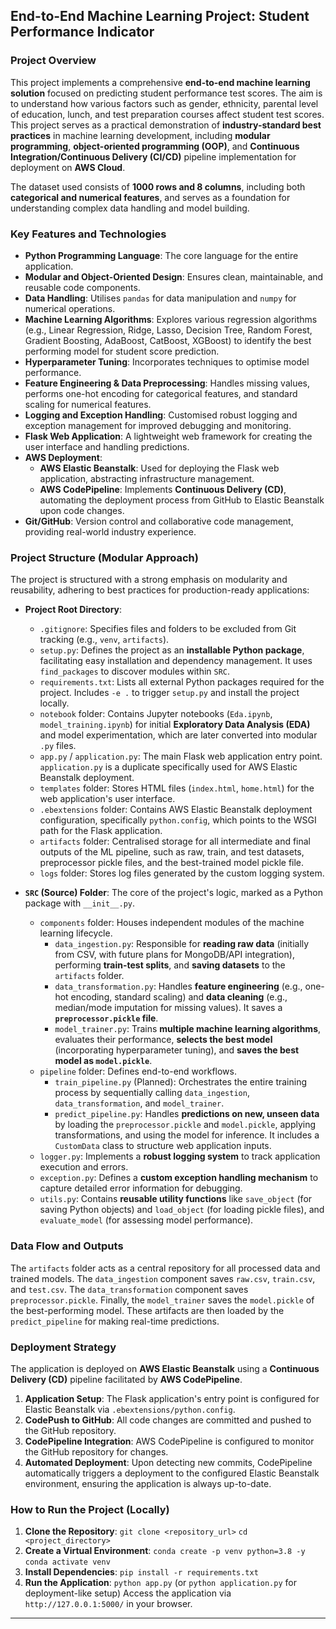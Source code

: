 ## End-to-End Machine Learning Project: Student Performance Indicator

### Project Overview

This project implements a comprehensive **end-to-end machine learning solution** focused on predicting student performance test scores. The aim is to understand how various factors such as gender, ethnicity, parental level of education, lunch, and test preparation courses affect student test scores. This project serves as a practical demonstration of **industry-standard best practices** in machine learning development, including **modular programming**, **object-oriented programming (OOP)**, and **Continuous Integration/Continuous Delivery (CI/CD)** pipeline implementation for deployment on **AWS Cloud**.

The dataset used consists of **1000 rows and 8 columns**, including both **categorical and numerical features**, and serves as a foundation for understanding complex data handling and model building.

### Key Features and Technologies

*   **Python Programming Language**: The core language for the entire application.
*   **Modular and Object-Oriented Design**: Ensures clean, maintainable, and reusable code components.
*   **Data Handling**: Utilises `pandas` for data manipulation and `numpy` for numerical operations.
*   **Machine Learning Algorithms**: Explores various regression algorithms (e.g., Linear Regression, Ridge, Lasso, Decision Tree, Random Forest, Gradient Boosting, AdaBoost, CatBoost, XGBoost) to identify the best performing model for student score prediction.
*   **Hyperparameter Tuning**: Incorporates techniques to optimise model performance.
*   **Feature Engineering & Data Preprocessing**: Handles missing values, performs one-hot encoding for categorical features, and standard scaling for numerical features.
*   **Logging and Exception Handling**: Customised robust logging and exception management for improved debugging and monitoring.
*   **Flask Web Application**: A lightweight web framework for creating the user interface and handling predictions.
*   **AWS Deployment**:
    *   **AWS Elastic Beanstalk**: Used for deploying the Flask web application, abstracting infrastructure management.
    *   **AWS CodePipeline**: Implements **Continuous Delivery (CD)**, automating the deployment process from GitHub to Elastic Beanstalk upon code changes.
*   **Git/GitHub**: Version control and collaborative code management, providing real-world industry experience.

### Project Structure (Modular Approach)

The project is structured with a strong emphasis on modularity and reusability, adhering to best practices for production-ready applications:

*   **Project Root Directory**:
    *   `.gitignore`: Specifies files and folders to be excluded from Git tracking (e.g., `venv`, `artifacts`).
    *   `setup.py`: Defines the project as an **installable Python package**, facilitating easy installation and dependency management. It uses `find_packages` to discover modules within `SRC`.
    *   `requirements.txt`: Lists all external Python packages required for the project. Includes `-e .` to trigger `setup.py` and install the project locally.
    *   `notebook` folder: Contains Jupyter notebooks (`Eda.ipynb`, `model_training.ipynb`) for initial **Exploratory Data Analysis (EDA)** and model experimentation, which are later converted into modular `.py` files.
    *   `app.py` / `application.py`: The main Flask web application entry point. `application.py` is a duplicate specifically used for AWS Elastic Beanstalk deployment.
    *   `templates` folder: Stores HTML files (`index.html`, `home.html`) for the web application's user interface.
    *   `.ebextensions` folder: Contains AWS Elastic Beanstalk deployment configuration, specifically `python.config`, which points to the WSGI path for the Flask application.
    *   `artifacts` folder: Centralised storage for all intermediate and final outputs of the ML pipeline, such as raw, train, and test datasets, preprocessor pickle files, and the best-trained model pickle file.
    *   `logs` folder: Stores log files generated by the custom logging system.

*   **`SRC` (Source) Folder**: The core of the project's logic, marked as a Python package with `__init__.py`.
    *   `components` folder: Houses independent modules of the machine learning lifecycle.
        *   `data_ingestion.py`: Responsible for **reading raw data** (initially from CSV, with future plans for MongoDB/API integration), performing **train-test splits**, and **saving datasets** to the `artifacts` folder.
        *   `data_transformation.py`: Handles **feature engineering** (e.g., one-hot encoding, standard scaling) and **data cleaning** (e.g., median/mode imputation for missing values). It saves a **`preprocessor.pickle` file**.
        *   `model_trainer.py`: Trains **multiple machine learning algorithms**, evaluates their performance, **selects the best model** (incorporating hyperparameter tuning), and **saves the best model as `model.pickle`**.
    *   `pipeline` folder: Defines end-to-end workflows.
        *   `train_pipeline.py` (Planned): Orchestrates the entire training process by sequentially calling `data_ingestion`, `data_transformation`, and `model_trainer`.
        *   `predict_pipeline.py`: Handles **predictions on new, unseen data** by loading the `preprocessor.pickle` and `model.pickle`, applying transformations, and using the model for inference. It includes a `CustomData` class to structure web application inputs.
    *   `logger.py`: Implements a **robust logging system** to track application execution and errors.
    *   `exception.py`: Defines a **custom exception handling mechanism** to capture detailed error information for debugging.
    *   `utils.py`: Contains **reusable utility functions** like `save_object` (for saving Python objects) and `load_object` (for loading pickle files), and `evaluate_model` (for assessing model performance).

### Data Flow and Outputs

The `artifacts` folder acts as a central repository for all processed data and trained models. The `data_ingestion` component saves `raw.csv`, `train.csv`, and `test.csv`. The `data_transformation` component saves `preprocessor.pickle`. Finally, the `model_trainer` saves the `model.pickle` of the best-performing model. These artifacts are then loaded by the `predict_pipeline` for making real-time predictions.

### Deployment Strategy

The application is deployed on **AWS Elastic Beanstalk** using a **Continuous Delivery (CD)** pipeline facilitated by **AWS CodePipeline**.
1.  **Application Setup**: The Flask application's entry point is configured for Elastic Beanstalk via `.ebextensions/python.config`.
2.  **CodePush to GitHub**: All code changes are committed and pushed to the GitHub repository.
3.  **CodePipeline Integration**: AWS CodePipeline is configured to monitor the GitHub repository for changes.
4.  **Automated Deployment**: Upon detecting new commits, CodePipeline automatically triggers a deployment to the configured Elastic Beanstalk environment, ensuring the application is always up-to-date.

### How to Run the Project (Locally)

1.  **Clone the Repository**:
    `git clone <repository_url>`
    `cd <project_directory>`
2.  **Create a Virtual Environment**:
    `conda create -p venv python=3.8 -y`
    `conda activate venv`
3.  **Install Dependencies**:
    `pip install -r requirements.txt`
4.  **Run the Application**:
    `python app.py` (or `python application.py` for deployment-like setup)
    Access the application via `http://127.0.0.1:5000/` in your browser.

---
